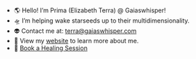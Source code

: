 - 🌎 Hello! I’m Prima (Elizabeth Terra) @ Gaiaswhisper! 
- 🛸 I’m helping wake starseeds up to their multidimensionality.
- 👽 Contact me at: terra@gaiaswhisper.com
- 🔗 View my [website](https://gaiaswhisper.com) to learn more about me.
- 📅 [Book a Healing Session](https://cal.com/gaiaswhisper)

<!---
gaiaswhisper/gaiaswhisper is a ✨ special ✨ repository because its `README.md` (this file) appears on your GitHub profile.
You can click the Preview link to take a look at your changes.
--->
